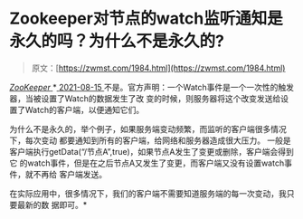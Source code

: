 <!--yml
category: 未分类
date: 0001-01-01 00:00:00
-->

# Zookeeper对节点的watch监听通知是永久的吗？为什么不是永久的?

> 原文：[https://zwmst.com/1984.html](https://zwmst.com/1984.html)

   [ *ZooKeeper* ](https://zwmst.com/zookeeper)*[ <time datetime="2021-08-15T17:01:22+08:00"> 2021-08-15 </time> ](https://zwmst.com/1984.html)  不是。官方声明：一个Watch事件是一个一次性的触发器，当被设置了Watch的数据发生了改 变的时候，则服务器将这个改变发送给设置了Watch的客户端，以便通知它们。

为什么不是永久的，举个例子，如果服务端变动频繁，而监听的客户端很多情况下，每次变动 都要通知到所有的客户端，给网络和服务器造成很大压力。 一般是客户端执行getData(“/节点A”,true)，如果节点A发生了变更或删除，客户端会得到它 的watch事件，但是在之后节点A又发生了变更，而客户端又没有设置watch事件，就不再给 客户端发送。

在实际应用中，很多情况下，我们的客户端不需要知道服务端的每一次变动，我只要最新的数 据即可。*